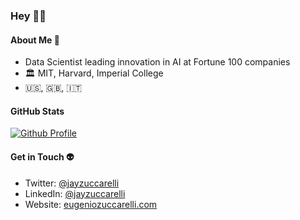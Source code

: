 ### Hey 🧑‍🚀

#### About Me 🚀

- Data Scientist leading innovation in AI at Fortune 100 companies
- 🏛️ MIT, Harvard, Imperial College
- 🇺🇸, 🇬🇧, 🇮🇹 

#### GitHub Stats
[![Github Profile](https://github-readme-stats.vercel.app/api?username=jayzuccarelli&&hide=stars&show_icons=true&hide_title=true&hide_border=true)](https://github.com/jayzuccarelli)

#### Get in Touch 👽
- Twitter: [@jayzuccarelli](https://twitter.com/jayzuccarelli)
- LinkedIn: [@jayzuccarelli](https://www.linkedin.com/in/jayzuccarelli/)
- Website: [eugeniozuccarelli.com](https://eugeniozuccarelli.com)
